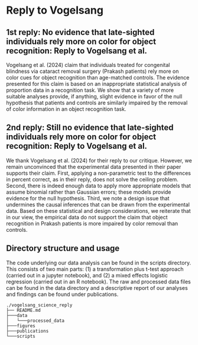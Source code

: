 # Reply to Vogelsang 

## 1st reply: No evidence that late-sighted individuals rely more on color for object recognition: Reply to Vogelsang et al.

Vogelsang et al. (2024) claim that individuals treated for congenital blindness via cataract removal surgery (Prakash patients) rely more on color cues for object recognition than age-matched controls. The evidence presented for this claim is based on an inappropriate statistical analysis of proportion data in a recognition task. We show that a variety of more suitable analyses provide, if anything, slight evidence in favor of the null hypothesis that patients and controls are similarly impaired by the removal of color information in an object recognition task. 

## 2nd reply: Still no evidence that late-sighted individuals rely more on color for object recognition: Reply to Vogelsang et al.

We thank Vogelsang et al. (2024) for their reply to our critique. However, we remain unconvinced that the experimental data presented in their paper supports their claim. First, applying a non-parametric test to the differences in percent correct, as in their reply, does not solve the ceiling problem. Second, there is indeed enough data to apply more appropriate models that assume binomial rather than Gaussian errors; these models provide evidence for the null hypothesis. Third, we note a design issue that undermines the causal inferences that can be drawn from the experimental data. Based on these statistical and design considerations, we reiterate that in our view, the empirical data do not support the claim that object recognition in Prakash patients is more impaired by color removal than controls.

## Directory structure and usage

The code underlying our data analysis can be found in the scripts directory. This consists of two main parts: (1) a transformation plus t-test approach (carried out in a jupyter notebook), and (2) a mixed effects logistic regression (carried out in an R notebook). The raw and processed data files can be found in the data directory and a descriptive report of our analyses and findings can be found under publications. 

```shell
./vogelsang_science_reply
├── README.md
├───data
│   └───processed_data
├───figures
├───publications
└───scripts
```
